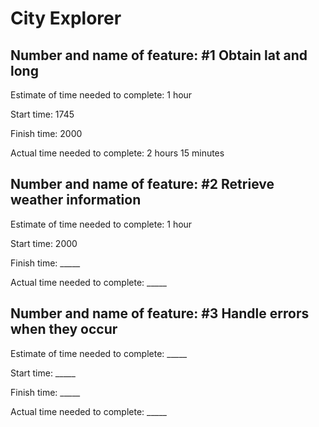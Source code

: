 # City Explorer


## Number and name of feature: #1 Obtain lat and long

Estimate of time needed to complete: 1 hour

Start time: 1745

Finish time: 2000

Actual time needed to complete: 2 hours 15 minutes


## Number and name of feature: #2 Retrieve weather information

Estimate of time needed to complete: 1 hour

Start time: 2000

Finish time: _____

Actual time needed to complete: _____


## Number and name of feature: #3 Handle errors when they occur

Estimate of time needed to complete: _____

Start time: _____

Finish time: _____

Actual time needed to complete: _____